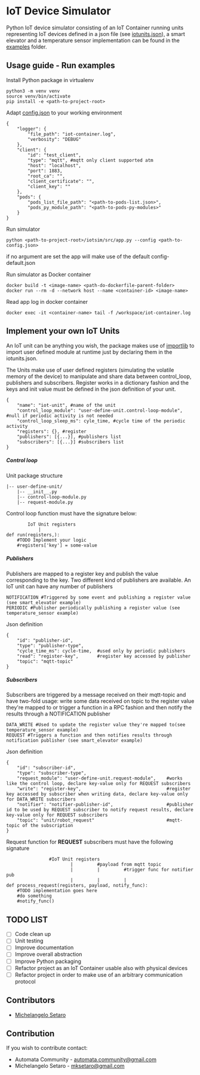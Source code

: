 # IoT Device Simulator


Python IoT device simulator consisting of an IoT Container running units representing IoT devices defined in a json file (see [iotunits.json](examples/iotunits.json)), a smart elevator and a temperature sensor implementation can be found in the [examples](examples) folder.

## Usage guide - Run examples

Install Python package in virtualenv
```
python3 -m venv venv
source venv/bin/activate
pip install -e <path-to-project-root>
```

Adapt [config.json](iotsim/config/config.json) to your working environment
```
{
    "logger": {
        "file_path": "iot-container.log",
        "verbosity": "DEBUG"
    },
    "client": {
        "id": "test_client",
        "type": "mqtt", #mqtt only client supported atm
        "host": "localhost",
        "port": 1883,
        "root_ca": "",
        "client_certificate": "",
        "client_key": ""
    },
    "pods": {
        "pods_list_file_path": "<path-to-pods-list.json>",
        "pods_py_module_path": "<path-to-pods-py-modules>"
    }
}
```


Run simulator
```
python <path-to-project-root>/iotsim/src/app.py --config <path-to-config.json>
```
if no argument are set the app will make use of the default config-default.json

Run simulator as Docker container
```
docker build -t <image-name> <path-do-dockerfile-parent-folder>
docker run --rm -d --network host --name <container-id> <image-name>
```
Read app log in docker container
```
docker exec -it <container-name> tail -f /workspace/iot-container.log
```

## Implement your own IoT Units

An IoT unit can be anything you wish, the package makes use of [importlib](https://docs.python.org/3/library/importlib.html) to import user defined module at runtime just by declaring them in the iotunits.json.

The Units make use of user defined registers (simulating the volatile memory of the device) to manipulate and share data between control_loop, publishers and subscribers. Register works in a dictionary fashion and the keys and init value must be defined in the json definition of your unit.

```
{
    "name": "iot-unit", #name of the unit
    "control_loop_module": "user-define-unit.control-loop-module", #null if periodic activity is not needed
    "control_loop_sleep_ms": cyle_time, #cycle time of the periodic activity
    "registers": {}, #register
    "publishers": [{...}], #publishers list
    "subscribers": [{...}] #subscribers list
}
```
##### Control loop
Unit package structure

```
|-- user-define-unit/
    |-- __init__.py
    |-- control-loop-module.py
    |-- request-module.py

```
Control loop function must have the signature below:
```
        IoT Unit registers
            |
def run(registers,):
    #TODO Implement your logic
    #registers['key'] = some-value     
```
##### Publishers

Publishers are mapped to a register key and publish the value corresponding to the key.
Two different kind of publishers are available. An IoT unit can have any number of publishers

```
NOTIFICATION #Triggered by some event and publishing a register value (see smart_elevator example)
PERIODIC #Publisher periodically publishing a register value (see temperature_sensor example)
```

Json definition
```
{
    "id": "publisher-id",
    "type": "publisher-type",
    "cycle_time_ms": cycle-time,  #used only by periodic publishers
    "read": "register-key",       #register key accessed by publisher
    "topic": "mqtt-topic"
}
```
##### Subscribers

Subscribers are triggered by a message received on their mqtt-topic and have two-fold usage: write some data received on topic to the register value they're mapped to or trigger a function in a RPC fashion and then notify the results through a NOTIFICATION publisher

```
DATA_WRITE #Used to update the register value they're mapped to(see temperature_sensor example)
REQUEST #Triggers a function and then notifies results through notification publisher (see smart_elevator example)
```

Json definition
```
{
    "id": "subscriber-id",
    "type": "subscriber-type",
    "request_module": "user-define-unit.request-module",    #works like the control loop, declare key-value only for REQUEST subscribers
    "write": "register-key",                                #register key accessed by subscriber when writing data, declare key-value only for DATA_WRITE subscribers
    "notifier": "notifier-publisher-id",                    #publisher id to be used by REQUEST subscriber to notify request results, declare key-value only for REQUEST subscribers
    "topic": "unit/robot_request"                           #mqtt-topic of the subscription
}
```
Request function for **REQUEST** subscribers must have the following signature
```                    
                #IoT Unit registers
                        |         #payload from mqtt topic  
                        |         |         #trigger func for notifier pub 
                        |         |         |
def process_request(registers, payload, notify_func):
    #TODO implementation goes here
    #do something
    #notify_func()
```


## TODO LIST

- [ ] Code clean up
- [ ] Unit testing
- [ ] Improve documentation
- [ ] Improve overall abstraction
- [ ] Improve Python packaging
- [ ] Refactor project as an IoT Container usable also with physical devices
- [ ] Refactor project in order to make use of an arbitrary communication protocol 

## Contributors

* [Michelangelo Setaro](https://github.com/mksetaro) 
  
## Contribution

If you wish to contribute contact:

* Automata Community - automata.community@gmail.com
* Michelangelo Setaro - mksetaro@gmail.com